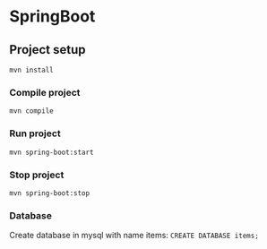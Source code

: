# SpringBoot

## Project setup

`mvn install`

### Compile project 

`mvn compile`


### Run project

`mvn spring-boot:start`


### Stop project

`mvn spring-boot:stop`


### Database

Create database in mysql with name items: `CREATE DATABASE items;`